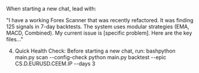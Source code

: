 When starting a new chat, lead with:

"I have a working Forex Scanner that was recently refactored. It was finding 125 signals in 7-day backtests. The system uses modular strategies (EMA, MACD, Combined). My current issue is [specific problem]. Here are the key files..."

4. Quick Health Check:
Before starting a new chat, run:
bashpython main.py scan --config-check
python main.py backtest --epic CS.D.EURUSD.CEEM.IP --days 3